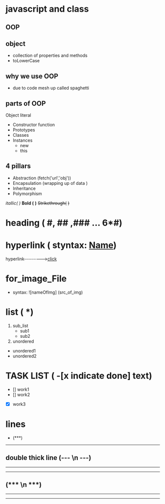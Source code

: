 # javascript and class

## OOP

## object 
- collection of properties and methods
- toLowerCase 

## why we use OOP 
- due to code mesh up called spaghetti

## parts of OOP 
Object literal 

- Constructor function 
- Prototypes
- Classes 
- Instances 
    * new 
    * this
## 4 pillars
- Abstraction (fetch('url','obj'))
- Encapsulation (wrapping up of data )
- Inheritance 
- Polymorphism 






 _itallic(_ _)_
 **Bold (** **)**
~~Strikethrough(~~ ~~)~~
# heading ( #, ## ,### ... 6*#)


# hyperlink ( styntax: [Name](url "Name"))
hyperlink--------->[click](https://github.com/arpitranakoti/javascript/blob/main/Learn_JavaScript/10_class_and_oop/notes.md  "Arpit")

#  for_image_File 
- syntax: ![nameOfImg] (src_of_img)

# list  ( *)
1. sub_list
    * sub1
    * sub2
2. unordered
* unordered1
* unordered2


# TASK LIST ( -[x indicate done] text)
 - [] work1
 - [] work2
 - [X] work3



# lines
* (***)
***
 ## double thick line (--- \n ---)
 ---
 ---
 ## (*** \n ***)
 ***
 ***
